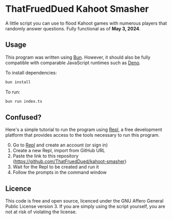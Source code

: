 # ThatFruedDued Kahoot Smasher

A little script you can use to flood Kahoot games with numerous players that randomly answer questions. Fully functional as of **May 3, 2024**.

## Usage

This program was written using [Bun](https://bun.sh). However, it should also be fully compatible with comparable JavaScript runtimes such as [Deno](https://deno.land).

To install dependencies:

```bash
bun install
```

To run:

```bash
bun run index.ts
```

## Confused?

Here's a simple tutorial to run the program using [Repl](https://repl.it), a free development platform that provides access to the tools necessary to run this program.

0. Go to [Repl](https://repl.it) and create an account (or sign in)
0. Create a new Repl, import from GitHub URL
0. Paste the link to this repository (https://github.com/ThatFruedDued/kahoot-smasher)
0. Wait for the Repl to be created and run it
0. Follow the prompts in the command window

## Licence

This code is free and open source, licenced under the GNU Affero General Public License version 3. If you are simply using the script yourself, you are not at risk of violating the license.